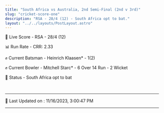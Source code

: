 ```yaml
---
title: "South Africa vs Australia, 2nd Semi-Final (2nd v 3rd)"
slug: "cricket-score-one"
description: "RSA - 28/4 (12) - South Africa opt to bat."
layout: "../../layouts/PostLayout.astro"
---
```


🔴 Live Score - RSA - 28/4 (12)  

📊 Run Rate - CRR: 2.33  

✊ Current Batsman - Heinrich Klaasen* - 1(2)  

✊ Current Bowler - Mitchell Starc* - 6 Over 14 Run - 2 Wicket  

📑 Status - South Africa opt to bat

<br />

***

📝 Last Updated on : 11/16/2023, 3:00:47 PM

***

